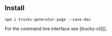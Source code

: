 ## Install

```
npm i trucks-generator-page --save-dev
```

For the command line interface see [trucks-cli][].
